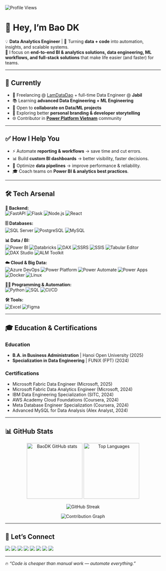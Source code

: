 ![Profile Views](https://komarev.com/ghpvc/?username=MrBaoDK&color=blue)

# 👋 Hey, I’m Bao DK  

💡 **Data Analytics Engineer** | 🚀 Turning **data + code** into automation, insights, and scalable systems.  
🎯 I focus on **end-to-end BI & analytics solutions, data engineering, ML workflows, and full-stack solutions** that make life easier (and faster) for teams.  

---

## 🌱 Currently  

- 🔭 Freelancing @ [LamDataDao](https://github.com/LamDataDao) + full-time Data Engineer @ **Jabil**  
- 📚 Learning **advanced Data Engineering + ML Engineering**  
- 👯 Open to **collaborate on Data/ML projects**  
- 🤔 Exploring better **personal branding & developer storytelling**  
- 🌐 Contributor in **[Power Platform Vietnam](https://www.facebook.com/groups/ppcvn)** community
  
---

## ✅ How I Help You  

- ⚡ Automate **reporting & workflows** → save time and cut errors.  
- 📊 Build **custom BI dashboards** → better visibility, faster decisions.  
- 🔗 Optimize **data pipelines** → improve performance & reliability.  
- 🎓 Coach teams on **Power BI & analytics best practices**.

---

## 🛠️ Tech Arsenal  

<p align="left">
  
**🚀 Backend:**  
![FastAPI](https://img.shields.io/badge/FastAPI-009688?style=flat&logo=fastapi&logoColor=white)
![Flask](https://img.shields.io/badge/Flask-000?style=flat&logo=flask)
![Node.js](https://img.shields.io/badge/Node.js-339933?style=flat&logo=node.js&logoColor=white)
![React](https://img.shields.io/badge/React-61DAFB?style=flat&logo=react&logoColor=black)

**🗄️ Databases:**  
![SQL Server](https://img.shields.io/badge/SQL%20Server-CC2927?style=flat&logo=microsoftsqlserver&logoColor=white)
![PostgreSQL](https://img.shields.io/badge/PostgreSQL-336791?style=flat&logo=postgresql&logoColor=white)
![MySQL](https://img.shields.io/badge/MySQL-4479A1?style=flat&logo=mysql&logoColor=white)

**📊 Data / BI:**  
![Power BI](https://img.shields.io/badge/PowerBI-F2C811?style=flat&logo=powerbi&logoColor=black)
![Databricks](https://img.shields.io/badge/Databricks-FF3621?style=flat&logo=databricks&logoColor=white)
![DAX](https://img.shields.io/badge/DAX-0078D7?style=flat&logo=languagetool&logoColor=white)
![SSRS](https://img.shields.io/badge/SSRS-0078D7?style=flat&logo=simpleanalytics&logoColor=white)
![SSIS](https://img.shields.io/badge/SSIS-0078D7?style=flat&logo=simpleicons&logoColor=white)
![Tabular Editor](https://img.shields.io/badge/Tabular%20Editor-0078D7?style=flat&logo=sharp&logoColor=white)
![DAX Studio](https://img.shields.io/badge/DAX%20Studio-0078D7?style=flat&logo=sharp&logoColor=white)
![ALM Toolkit](https://img.shields.io/badge/ALM%20Toolkit-0078D7?style=flat&logo=sharp&logoColor=white)

**☁️ Cloud & Big Data:**  
![Azure DevOps](https://img.shields.io/badge/Azure%20DevOps-0078D7?style=flat&logo=azuredevops&logoColor=white)
![Power Platform](https://img.shields.io/badge/Power%20Platform-742774?style=flat&logo=powerapps&logoColor=white)
![Power Automate](https://img.shields.io/badge/Power%20Automate-0066FF?style=flat&logo=powerautomate&logoColor=white)
![Power Apps](https://img.shields.io/badge/Power%20Apps-742774?style=flat&logo=powerapps&logoColor=white)
![Docker](https://img.shields.io/badge/Docker-2496ED?style=flat&logo=docker&logoColor=white)
![Linux](https://img.shields.io/badge/Linux-FCC624?style=flat&logo=linux&logoColor=black)

**🧑‍💻 Programming & Automation:**  
![Python](https://img.shields.io/badge/Python-3776AB?style=flat&logo=python&logoColor=white)
![SQL](https://img.shields.io/badge/SQL-025E8C?style=flat&logo=database&logoColor=white)
![CI/CD](https://img.shields.io/badge/CI%2FCD-2088FF?style=flat&logo=githubactions&logoColor=white)

**🛠️ Tools:**  
![Excel](https://img.shields.io/badge/Excel-217346?style=flat&logo=microsoftexcel&logoColor=white)
![Figma](https://img.shields.io/badge/Figma-F24E1E?style=flat&logo=figma&logoColor=white)

</p>

---

## 🎓 Education & Certifications

### Education
-   **B.A. in Business Administration** | Hanoi Open University (2025)
-   **Specialization in Data Engineering** | FUNiX (FPT) (2024)

### Certifications
-   Microsoft Fabric Data Engineer (Microsoft, 2025)
-   Microsoft Fabric Data Analytics Engineer (Microsoft, 2024)
-   IBM Data Engineering Specialization (SITC, 2024)
-   AWS Academy Cloud Foundations (Coursera, 2024)
-   Meta Database Engineer Specialization (Coursera, 2024)
-   Advanced MySQL for Data Analysis (Alex Analyst, 2024)

---

## 📊 GitHub Stats  

<p align="center">
  <img src="https://github-readme-stats.vercel.app/api?username=MrBaoDK&show_icons=true&theme=tokyonight" alt="BaoDK GitHub stats" height="180"/>
  <img src="https://github-readme-stats.vercel.app/api/top-langs/?username=MrBaoDK&layout=compact&theme=tokyonight" alt="Top Languages" height="180"/>
</p>

<p align="center">
  <img src="https://streak-stats.demolab.com?user=MrBaoDK&theme=tokyonight" alt="GitHub Streak"/>
</p>

<p align="center">
  <img src="https://github-readme-activity-graph.vercel.app/graph?username=MrBaoDK&theme=tokyo-night" alt="Contribution Graph"/>
</p>

---

## 🔗 Let’s Connect  
<!--logo find here: https://github.com/simple-icons/simple-icons/blob/master/slugs.md --> <!--logo base64: https://www.svgviewer.dev/svg-to-data-uri -->
<p align="left">
<a href="https://baodk.zone.id"><img src="https://img.shields.io/badge/Personal%20Site-EF7B3C?style=flat&logo=react&logoColor=EF7B3C&color=1C1F3F"/></a>
<a href="https://linkedin.com/in/baodk"><img src="https://img.shields.io/badge/LinkedIn-0077B5?style=flat&logo=linkedin&logoColor=white"/></a>
<a href="https://x.com/mrbaodk"><img src="https://img.shields.io/badge/Twitter-black?style=flat&logo=x&logoColor=white"/></a>
<a href="https://stackoverflow.com/users/14980891"><img src="https://img.shields.io/badge/StackOverflow-F58025?style=flat&logo=stackoverflow&logoColor=white"/></a>
<a href="https://hackerrank.com/mrbaodk"><img src="https://img.shields.io/badge/HackerRank-2EC866?style=flat&logo=hackerrank&logoColor=white"/></a>
<a href="https://dev.to/mrbaodk"><img src="https://img.shields.io/badge/Dev.to-000?style=flat&logo=devdotto&logoColor=white"/></a>
<a href="https://zalo.me/0898678905"><img src="https://img.shields.io/badge/Zalo-FFF?style=flat&logo=zalo&logoColor=FFF&color=3C9ACB"/></a>
<a href="https://bit.ly/m/baodk"><img src="https://img.shields.io/badge/Bio-FFF?style=flat&logo=bitly&logoColor=FFF&color=EF7B3C"/></a>
</p>

---

🔥 _“Code is cheaper than manual work — automate everything.”_
